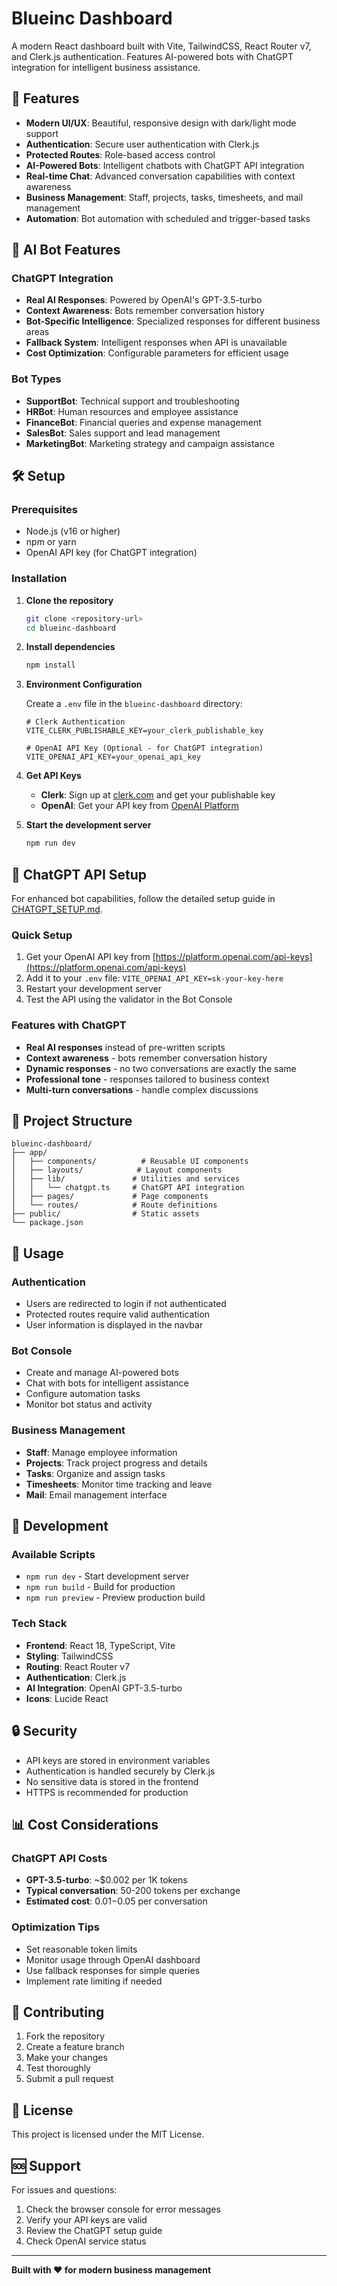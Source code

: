 # Blueinc Dashboard

A modern React dashboard built with Vite, TailwindCSS, React Router v7, and Clerk.js authentication. Features AI-powered bots with ChatGPT integration for intelligent business assistance.

## 🚀 Features

- **Modern UI/UX**: Beautiful, responsive design with dark/light mode support
- **Authentication**: Secure user authentication with Clerk.js
- **Protected Routes**: Role-based access control
- **AI-Powered Bots**: Intelligent chatbots with ChatGPT API integration
- **Real-time Chat**: Advanced conversation capabilities with context awareness
- **Business Management**: Staff, projects, tasks, timesheets, and mail management
- **Automation**: Bot automation with scheduled and trigger-based tasks

## 🤖 AI Bot Features

### ChatGPT Integration

- **Real AI Responses**: Powered by OpenAI's GPT-3.5-turbo
- **Context Awareness**: Bots remember conversation history
- **Bot-Specific Intelligence**: Specialized responses for different business areas
- **Fallback System**: Intelligent responses when API is unavailable
- **Cost Optimization**: Configurable parameters for efficient usage

### Bot Types

- **SupportBot**: Technical support and troubleshooting
- **HRBot**: Human resources and employee assistance
- **FinanceBot**: Financial queries and expense management
- **SalesBot**: Sales support and lead management
- **MarketingBot**: Marketing strategy and campaign assistance

## 🛠️ Setup

### Prerequisites

- Node.js (v16 or higher)
- npm or yarn
- OpenAI API key (for ChatGPT integration)

### Installation

1. **Clone the repository**

   ```bash
   git clone <repository-url>
   cd blueinc-dashboard
   ```

2. **Install dependencies**

   ```bash
   npm install
   ```

3. **Environment Configuration**

   Create a `.env` file in the `blueinc-dashboard` directory:

   ```env
   # Clerk Authentication
   VITE_CLERK_PUBLISHABLE_KEY=your_clerk_publishable_key

   # OpenAI API Key (Optional - for ChatGPT integration)
   VITE_OPENAI_API_KEY=your_openai_api_key
   ```

4. **Get API Keys**

   - **Clerk**: Sign up at [clerk.com](https://clerk.com) and get your publishable key
   - **OpenAI**: Get your API key from [OpenAI Platform](https://platform.openai.com/api-keys)

5. **Start the development server**
   ```bash
   npm run dev
   ```

## 🤖 ChatGPT API Setup

For enhanced bot capabilities, follow the detailed setup guide in [CHATGPT_SETUP.md](./CHATGPT_SETUP.md).

### Quick Setup

1. Get your OpenAI API key from [https://platform.openai.com/api-keys](https://platform.openai.com/api-keys)
2. Add it to your `.env` file: `VITE_OPENAI_API_KEY=sk-your-key-here`
3. Restart your development server
4. Test the API using the validator in the Bot Console

### Features with ChatGPT

- **Real AI responses** instead of pre-written scripts
- **Context awareness** - bots remember conversation history
- **Dynamic responses** - no two conversations are exactly the same
- **Professional tone** - responses tailored to business context
- **Multi-turn conversations** - handle complex discussions

## 📁 Project Structure

```
blueinc-dashboard/
├── app/
│   ├── components/          # Reusable UI components
│   ├── layouts/            # Layout components
│   ├── lib/               # Utilities and services
│   │   └── chatgpt.ts     # ChatGPT API integration
│   ├── pages/             # Page components
│   └── routes/            # Route definitions
├── public/                # Static assets
└── package.json
```

## 🎯 Usage

### Authentication

- Users are redirected to login if not authenticated
- Protected routes require valid authentication
- User information is displayed in the navbar

### Bot Console

- Create and manage AI-powered bots
- Chat with bots for intelligent assistance
- Configure automation tasks
- Monitor bot status and activity

### Business Management

- **Staff**: Manage employee information
- **Projects**: Track project progress and details
- **Tasks**: Organize and assign tasks
- **Timesheets**: Monitor time tracking and leave
- **Mail**: Email management interface

## 🔧 Development

### Available Scripts

- `npm run dev` - Start development server
- `npm run build` - Build for production
- `npm run preview` - Preview production build

### Tech Stack

- **Frontend**: React 18, TypeScript, Vite
- **Styling**: TailwindCSS
- **Routing**: React Router v7
- **Authentication**: Clerk.js
- **AI Integration**: OpenAI GPT-3.5-turbo
- **Icons**: Lucide React

## 🔒 Security

- API keys are stored in environment variables
- Authentication is handled securely by Clerk.js
- No sensitive data is stored in the frontend
- HTTPS is recommended for production

## 📊 Cost Considerations

### ChatGPT API Costs

- **GPT-3.5-turbo**: ~$0.002 per 1K tokens
- **Typical conversation**: 50-200 tokens per exchange
- **Estimated cost**: $0.01-$0.05 per conversation

### Optimization Tips

- Set reasonable token limits
- Monitor usage through OpenAI dashboard
- Use fallback responses for simple queries
- Implement rate limiting if needed

## 🤝 Contributing

1. Fork the repository
2. Create a feature branch
3. Make your changes
4. Test thoroughly
5. Submit a pull request

## 📄 License

This project is licensed under the MIT License.

## 🆘 Support

For issues and questions:

1. Check the browser console for error messages
2. Verify your API keys are valid
3. Review the ChatGPT setup guide
4. Check OpenAI service status

---

**Built with ❤️ for modern business management**
